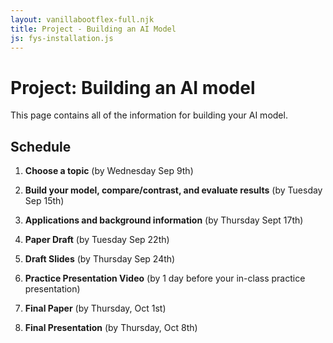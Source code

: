 ```yaml
---
layout: vanillabootflex-full.njk
title: Project - Building an AI Model
js: fys-installation.js
---
```


# Project: Building an AI model

This page contains all of the information for building your AI model.

## Schedule

1. **Choose a topic** (by Wednesday Sep 9th)

2. **Build your model, compare/contrast, and evaluate results** (by Tuesday Sep 15th)

3. **Applications and background information** (by Thursday Sept 17th)

4. **Paper Draft** (by Tuesday Sep 22th)

5. **Draft Slides** (by Thursday Sep 24th)

6. **Practice Presentation Video**  (by 1 day before your in-class practice presentation)

7. **Final Paper** (by Thursday, Oct 1st)

8. **Final Presentation** (by Thursday, Oct 8th)